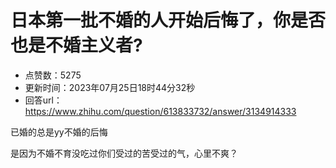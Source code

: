 # 日本第一批不婚的人开始后悔了，你是否也是不婚主义者?
- 点赞数：5275
- 更新时间：2023年07月25日18时44分32秒
- 回答url：https://www.zhihu.com/question/613833732/answer/3134914333
<body>
 <p data-pid="8ueW8ED0">已婚的总是yy不婚的后悔</p>
 <p data-pid="qvR-oD5F">是因为不婚不育没吃过你们受过的苦受过的气，心里不爽？</p>
</body>